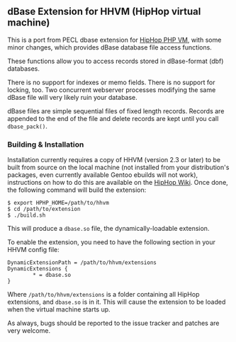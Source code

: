 ## dBase Extension for HHVM (HipHop virtual machine)

This is a port from PECL dbase extension for [HipHop PHP VM][fb-hphp], with
some minor changes, which provides dBase database file access functions.

These functions allow you to access records stored 
in dBase-format (dbf) databases.

There is no support for indexes or memo fields. 
There is no support for locking, too. 
Two concurrent webserver processes modifying the 
same dBase file will very likely ruin your database.

dBase files are simple sequential files of fixed length records. 
Records are appended to the end of the file and delete records 
are kept until you call `dbase_pack()`.

### Building & Installation

Installation currently requires a copy of HHVM (version 2.3 or later) to be
built from source on the local machine (not installed from your distribution's
packages, even currently available Gentoo ebuilds will not work), instructions
on how to do this are available on the [HipHop Wiki][fb-wiki]. Once done, the
following command will build the extension:

~~~
$ export HPHP_HOME=/path/to/hhvm
$ cd /path/to/extension
$ ./build.sh
~~~

This will produce a `dbase.so` file, the dynamically-loadable extension.

To enable the extension, you need to have the following section in your HHVM
config file:

~~~
DynamicExtensionPath = /path/to/hhvm/extensions
DynamicExtensions {
        * = dbase.so
}
~~~

Where `/path/to/hhvm/extensions` is a folder containing all HipHop extensions,
and `dbase.so` is in it. This will cause the extension to be loaded when the
virtual machine starts up.

As always, bugs should be reported to the issue tracker and patches are very
welcome.

[fb-hphp]: https://github.com/facebook/hhvm "HipHop PHP"
[fb-wiki]: https://github.com/facebook/hhvm/wiki "HipHop Wiki"

